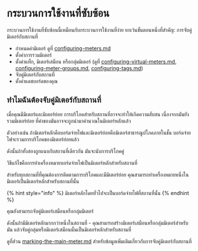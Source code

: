 # กระบวนการใช้งานที่ซับซ้อน

กระบวนการใช้งานที่ซับซ้อนนี้เหมือนกับกระบวนการใช้งานที่ง่าย ยกเว้นขั้นตอนหนึ่งที่สำคัญ: การจับคู่มิเตอร์กับสถานที่

* กำหนดค่ามิเตอร์ ดูที่ [configuring-meters.md](../getting-started/configuring-the-application/configuring-meters.md "mention")
* ตั้งค่าการรวมมิเตอร์
* ตั้งค่าแท็ก, มิเตอร์เสมือน หรือกลุ่มมิเตอร์ (ดูที่ [configuring-virtual-meters.md](../getting-started/configuring-the-application/configuring-virtual-meters.md "mention"), [configuring-meter-groups.md](../getting-started/configuring-the-application/configuring-meter-groups.md "mention"), [configuring-tags.md](../getting-started/configuring-the-application/configuring-tags.md "mention"))
* จับคู่มิเตอร์กับสถานที่
* ตั้งค่าแดชบอร์ดของคุณ



## ทำไมฉันต้องจับคู่มิเตอร์กับสถานที่

เมื่อคุณมีมิเตอร์และมิเตอร์ย่อย การบริโภคสำหรับสถานที่อาจจะทำให้เกิดความสับสน เนื่องจากมันยังรวมมิเตอร์ย่อย ที่ค่าของมันอาจจะถูกนำมาคำนวณในมิเตอร์หลักแล้ว

ตัวอย่างเช่น ถ้ามิเตอร์หลักคือบอร์ดจ่ายไฟและมิเตอร์ย่อยคือมิเตอร์สาธารณูปโภคภายในชั้น บอร์ดจ่ายไฟจะรวมการบริโภคของมิเตอร์ย่อยแล้ว

ดังนั้นถ้าทั้งสองถูกแนบกับสถานที่เดียวกัน มันจะนับการบริโภคคู่

วิธีแก้ไขคือการทำเครื่องหมายบอร์ดจ่ายไฟเป็นมิเตอร์หลักสำหรับสถานที่

สำหรับทุกสถานที่ที่คุณต้องการติดตามการบริโภคและมีมิเตอร์ย่อย คุณสามารถทำเครื่องหมายหนึ่งในมิเตอร์เป็นมิเตอร์หลักสำหรับสถานที่นั้น

{% hint style="info" %}
มิเตอร์หลักโดยทั่วไปจะเป็นบอร์ดจ่ายไฟที่สถานที่นั้น
{% endhint %}

คุณยังสามารถจับคู่มิเตอร์เสมือนหรือกลุ่มมิเตอร์

ดังนั้นถ้ามีมิเตอร์หลักมากกว่าหนึ่งในสถานที่ - คุณสามารถสร้างมิเตอร์เสมือนหรือกลุ่มมิเตอร์สำหรับมัน แล้วจับคู่กลุ่มหรือมิเตอร์เสมือนนั้นเป็นมิเตอร์หลักสำหรับสถานที่

ดูที่ส่วน [marking-the-main-meter.md](../getting-started/configuring-the-application/marking-the-main-meter.md "mention") สำหรับข้อมูลเพิ่มเติมเกี่ยวกับการจับคู่มิเตอร์กับสถานที่